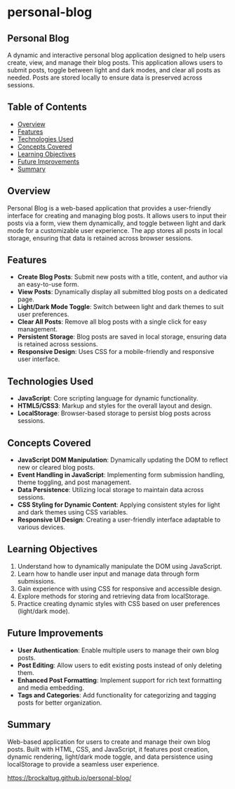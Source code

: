# personal-blog

## Personal Blog

A dynamic and interactive personal blog application designed to help users create, view, and manage their blog posts. This application allows users to submit posts, toggle between light and dark modes, and clear all posts as needed. Posts are stored locally to ensure data is preserved across sessions.

## Table of Contents

- [Overview](#overview)
- [Features](#features)
- [Technologies Used](#technologies-used)
- [Concepts Covered](#concepts-covered)
- [Learning Objectives](#learning-objectives)
- [Future Improvements](#future-improvements)
- [Summary](#summary)

## Overview

Personal Blog is a web-based application that provides a user-friendly interface for creating and managing blog posts. It allows users to input their posts via a form, view them dynamically, and toggle between light and dark mode for a customizable user experience. The app stores all posts in local storage, ensuring that data is retained across browser sessions.

## Features

- **Create Blog Posts**: Submit new posts with a title, content, and author via an easy-to-use form.
- **View Posts**: Dynamically display all submitted blog posts on a dedicated page.
- **Light/Dark Mode Toggle**: Switch between light and dark themes to suit user preferences.
- **Clear All Posts**: Remove all blog posts with a single click for easy management.
- **Persistent Storage**: Blog posts are saved in local storage, ensuring data is retained across sessions.
- **Responsive Design**: Uses CSS for a mobile-friendly and responsive user interface.

## Technologies Used

- **JavaScript**: Core scripting language for dynamic functionality.
- **HTML5/CSS3**: Markup and styles for the overall layout and design.
- **LocalStorage**: Browser-based storage to persist blog posts across sessions.

## Concepts Covered

- **JavaScript DOM Manipulation**: Dynamically updating the DOM to reflect new or cleared blog posts.
- **Event Handling in JavaScript**: Implementing form submission handling, theme toggling, and post management.
- **Data Persistence**: Utilizing local storage to maintain data across sessions.
- **CSS Styling for Dynamic Content**: Applying consistent styles for light and dark themes using CSS variables.
- **Responsive UI Design**: Creating a user-friendly interface adaptable to various devices.

## Learning Objectives

1. Understand how to dynamically manipulate the DOM using JavaScript.
2. Learn how to handle user input and manage data through form submissions.
3. Gain experience with using CSS for responsive and accessible design.
4. Explore methods for storing and retrieving data from localStorage.
5. Practice creating dynamic styles with CSS based on user preferences (light/dark mode).

## Future Improvements

- **User Authentication**: Enable multiple users to manage their own blog posts.
- **Post Editing**: Allow users to edit existing posts instead of only deleting them.
- **Enhanced Post Formatting**: Implement support for rich text formatting and media embedding.
- **Tags and Categories**: Add functionality for categorizing and tagging posts for better organization.

## Summary

Web-based application for users to create and manage their own blog posts. Built with HTML, CSS, and JavaScript, it features post creation, dynamic rendering, light/dark mode toggle, and data persistence using localStorage to provide a seamless user experience.

https://brockaltug.github.io/personal-blog/

